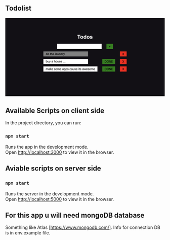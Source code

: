 ## Todolist

![](Screenshot.png)

## Available Scripts on client side

In the project directory, you can run:

### `npm start`

Runs the app in the development mode.<br />
Open [http://localhost:3000](http://localhost:3000) to view it in the browser.

## Aviable scripts on server side

### `npm start`

Runs the server in the development mode.<br />
Open [http://localhost:5000](http://localhost:5000) to view it in the browser.

## For this app u will need mongoDB database

Something like Atlas [https://www.mongodb.com/].
Info for connection DB is in env.example file.
